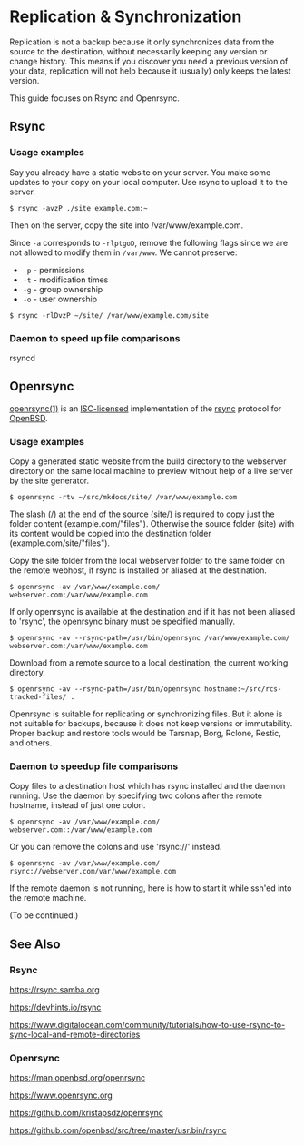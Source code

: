 # Replication & Synchronization

Replication is not a backup because it only synchronizes data from the
source to the destination, without necessarily keeping any version or
change history. This means if you discover you need a previous version
of your data, replication will not help because it (usually) only
keeps the latest version.

This guide focuses on Rsync and Openrsync.

## Rsync

### Usage examples

Say you already have a static website on your server. You make some
updates to your copy on your local computer. Use rsync to upload it to
the server.

```
$ rsync -avzP ./site example.com:~
```

Then on the server, copy the site into /var/www/example.com.

Since `-a` corresponds to `-rlptgoD`, remove the following flags since
we are not allowed to modify them in `/var/www`. We cannot preserve:

- `-p` - permissions
- `-t` - modification times
- `-g` - group ownership
- `-o` - user ownership

```
$ rsync -rlDvzP ~/site/ /var/www/example.com/site
```

### Daemon to speed up file comparisons

rsyncd

## Openrsync

[openrsync(1)](https://man.openbsd.org/openrsync) is an
[ISC-licensed](https://en.wikipedia.org/wiki/ISC_license)
implementation of the [rsync](https://rsync.samba.org) protocol for
[OpenBSD](https://openbsd.org).


### Usage examples


Copy a generated static website from the build directory to the
webserver directory on the same local machine to preview without help
of a live server by the site generator.

```
$ openrsync -rtv ~/src/mkdocs/site/ /var/www/example.com
```

The slash (/) at the end of the source (site/) is required to copy
just the folder content (example.com/"files"). Otherwise the source
folder (site) with its content would be copied into the destination
folder (example.com/site/"files").

Copy the site folder from the local webserver folder to the same
folder on the remote webhost, if rsync is installed or aliased at the
destination.

```
$ openrsync -av /var/www/example.com/ webserver.com:/var/www/example.com
```

If only openrsync is available at the destination and if it has not
been aliased to 'rsync', the openrsync binary must be specified
manually.

```
$ openrsync -av --rsync-path=/usr/bin/openrsync /var/www/example.com/ webserver.com:/var/www/example.com
```

Download from a remote source to a local destination, the current
working directory.

```
$ openrsync -av --rsync-path=/usr/bin/openrsync hostname:~/src/rcs-tracked-files/ .
```

Openrsync is suitable for replicating or synchronizing files. But it
alone is not suitable for backups, because it does not keep versions
or immutability. Proper backup and restore tools would be Tarsnap,
Borg, Rclone, Restic, and others.


### Daemon to speedup file comparisons

Copy files to a destination host which has rsync installed and the
daemon running. Use the daemon by specifying two colons after the
remote hostname, instead of just one colon.

```
$ openrsync -av /var/www/example.com/ webserver.com::/var/www/example.com
```

Or you can remove the colons and use 'rsync://' instead.

```
$ openrsync -av /var/www/example.com/ rsync://webserver.com/var/www/example.com
```

If the remote daemon is not running, here is how to start it while
ssh'ed into the remote machine.

(To be continued.)

## See Also

### Rsync

<https://rsync.samba.org>

<https://devhints.io/rsync>

<https://www.digitalocean.com/community/tutorials/how-to-use-rsync-to-sync-local-and-remote-directories>

### Openrsync

<https://man.openbsd.org/openrsync>

<https://www.openrsync.org>

<https://github.com/kristapsdz/openrsync>

<https://github.com/openbsd/src/tree/master/usr.bin/rsync>


